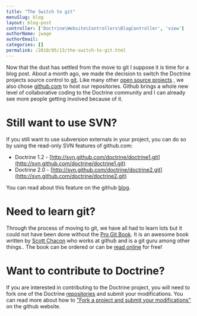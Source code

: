 ```yaml
---
title: "The Switch to git"
menuSlug: blog
layout: blog-post
controller: ['Doctrine\Website\Controllers\BlogController', 'view']
authorName: jwage
authorEmail:
categories: []
permalink: /2010/05/13/the-switch-to-git.html
---
```

Now that the dust has settled from the move to git I suppose it is time
for a blog post. About a month ago, we made the decision to switch the
Doctrine projects source control to [git](http://git-scm.com). Like many
other [open source projects](http://www.symfony-project.org) , we also
chose [github.com](http://www.github.com) to host our repositories.
Github brings a whole new level of collaborative coding to the Doctrine
community and I can already see more people getting involved because of
it.

Still want to use SVN?
======================

If you still want to use subversion externals in your project, you can
do so by using the read-only SVN features of github.com:

-   Doctrine 1.2 -
    [http://svn.github.com/doctrine/doctrine1.git](http://svn.github.com/doctrine/doctrine1.git)
-   Doctrine 2.0 -
    [http://svn.github.com/doctrine/doctrine2.git](http://svn.github.com/doctrine/doctrine2.git)

You can read about this feature on the github
[blog](http://github.com/blog/626-announcing-svn-support).

Need to learn git?
==================

Through the process of moving to git, we have all had to learn lots but
it could not have been done without the [Pro Git
Book](http://progit.org/). It is an awesome book written by [Scott
Chacon](http://twitter.com/CHACON) who works at github and is a git guru
among other things.. The book can be ordered or can be [read
online](http://progit.org/book/) for free!

Want to contribute to Doctrine?
===============================

If you are interested in contributing to the Doctrine project, you will
need to fork one of the Doctrine
[repositories](http://github.com/doctrine) and submit your
modifications. You can read more about how to ["Fork a project and
submit your
modifications"](http://github.com/guides/fork-a-project-and-submit-your-modifications/7)
on the github website.
